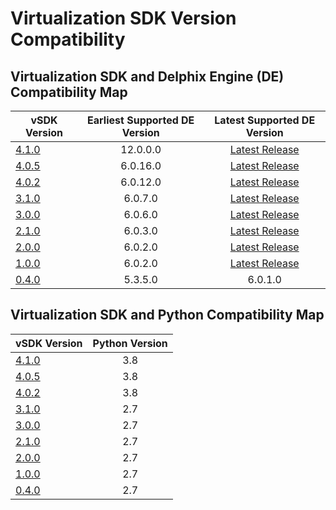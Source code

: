 # Virtualization SDK Version Compatibility

## Virtualization SDK and Delphix Engine (DE) Compatibility Map

| vSDK Version                             | Earliest Supported DE Version |                  Latest Supported DE Version                   |
|------------------------------------------|:-----------------------------:|:--------------------------------------------------------------:|
| [4.1.0](../Release_Notes/4.1.0/4.1.0.md) |           12.0.0.0            | [Latest Release](https://docs.delphix.com/docs/release-notes/) |
| [4.0.5](../Release_Notes/4.0.5/4.0.5.md) |           6.0.16.0            | [Latest Release](https://docs.delphix.com/docs/release-notes/) |
| [4.0.2](../Release_Notes/4.0.2/4.0.2.md) |           6.0.12.0            | [Latest Release](https://docs.delphix.com/docs/release-notes/) |
| [3.1.0](../Release_Notes/3.1.0/3.1.0.md) |            6.0.7.0            | [Latest Release](https://docs.delphix.com/docs/release-notes/) |
| [3.0.0](../Release_Notes/3.0.0/3.0.0.md) |            6.0.6.0            | [Latest Release](https://docs.delphix.com/docs/release-notes/) |
| [2.1.0](../Release_Notes/2.1.0/2.1.0.md) |            6.0.3.0            | [Latest Release](https://docs.delphix.com/docs/release-notes/) |
| [2.0.0](../Release_Notes/2.0.0/2.0.0.md) |            6.0.2.0            | [Latest Release](https://docs.delphix.com/docs/release-notes/) |
| [1.0.0](../Release_Notes/1.0.0/1.0.0.md) |            6.0.2.0            | [Latest Release](https://docs.delphix.com/docs/release-notes/) |
| [0.4.0](../Release_Notes/0.4.0/0.4.0.md) |            5.3.5.0            |                            6.0.1.0                             |

## Virtualization SDK and Python Compatibility Map

| vSDK Version                             | Python Version |
|------------------------------------------|:--------------:|
| [4.1.0](../Release_Notes/4.1.0/4.1.0.md) |      3.8       |
| [4.0.5](../Release_Notes/4.0.5/4.0.5.md) |      3.8       |
| [4.0.2](../Release_Notes/4.0.2/4.0.2.md) |      3.8       |
| [3.1.0](../Release_Notes/3.1.0/3.1.0.md) |      2.7       |
| [3.0.0](../Release_Notes/3.0.0/3.0.0.md) |      2.7       |
| [2.1.0](../Release_Notes/2.1.0/2.1.0.md) |      2.7       |
| [2.0.0](../Release_Notes/2.0.0/2.0.0.md) |      2.7       |
| [1.0.0](../Release_Notes/1.0.0/1.0.0.md) |      2.7       |
| [0.4.0](../Release_Notes/0.4.0/0.4.0.md) |      2.7       |

